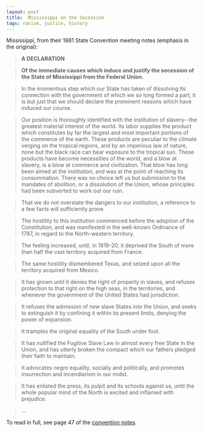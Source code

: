 ```yaml
---
layout: post
title:  Mississippi on the Secession
tags: racism, justice, history
---
```


Mississippi, from their 1861 State Convention meeting notes (emphasis in the original):

> **A DECLARATION**  

> **Of the immediate causes which induce and justify the secession of the State of Mississippi from the Federal Union.**

> In the momentous step which our State has taken of dissolving its connection with the government of which we so long formed a part, it is but just that we should declare the prominent reasons which have induced our course.

> Our position is thoroughly identified with the institution of slavery--the greatest material interest of the world. Its labor supplies the product which constitutes by far the largest and most important portions of the commerce of the earth. These products are peculiar to the climate verging on the tropical regions, and by an imperious law of nature, none but the black race can bear exposure to the tropical sun. These products have become necessities of the world, and a blow at slavery, is a blow at commerce and civilization. That blow has long been aimed at the institution, and was at the point of reaching its consummation. There was no choice left us but submission to the mandates of abolition, or a dissolution of the Union, whose principles had been subverted to work out our ruin.

> That we do not overstate the dangers to our institution, a reference to a few facts will sufficiently prove.

> The hostility to this institution commenced before the adoption of the Constitution, and was manifested in the well-known Ordinance of 1787, in regard to the North-western territory.

> The feeling increased, until, in 1819-20, it deprived the South of more than half the vast territory acquired from France.

> The same hostility dismembered Texas, and seized upon all the territory acquired from Mexico.

> It has grown until it denies the right of property in slaves, and refuses protection to that right on the high seas, in the territories, and whenever the government of the United States had jurisdiction.

> It refuses the admission of new slave States into the Union, and seeks to extinguish it by confining it within its present limits, denying the power of expansion.

> It tramples the original equality of the South under foot.

> It has nullified the Fugitive Slave Law in almost every free State in the Union, and has utterly broken the compact which our fathers pledged their faith to maintain.

> It advocates negro equality, socially and politically, and promotes insurrection and incendiarism in our midst.

> It has enlisted the press, its pulpit and its schools against us, until the whole popular mind of the North is excited and inflamed with prejudice.

> ...

To read in full, see page 47 of the [convention notes](https://docsouth.unc.edu/imls/missconv/missconv.html).
